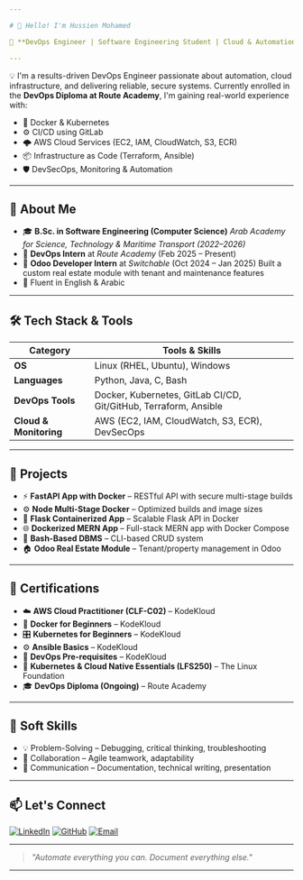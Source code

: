 ```yaml
---

# 👋 Hello! I'm Hussien Mohamed

🎯 **DevOps Engineer | Software Engineering Student | Cloud & Automation Enthusiast**

---
```


💡 I'm a results-driven DevOps Engineer passionate about automation, cloud infrastructure, and delivering reliable, secure systems. Currently enrolled in the **DevOps Diploma at Route Academy**, I'm gaining real-world experience with:

* 🐳 Docker & Kubernetes
* ⚙️ CI/CD using GitLab
* 🌩️ AWS Cloud Services (EC2, IAM, CloudWatch, S3, ECR)
* 📦 Infrastructure as Code (Terraform, Ansible)
* 🛡️ DevSecOps, Monitoring & Automation

---

## 📘 About Me

* 🎓 **B.Sc. in Software Engineering (Computer Science)**
  *Arab Academy for Science, Technology & Maritime Transport (2022–2026)*
* 💼 **DevOps Intern** at *Route Academy* (Feb 2025 – Present)
* 🧩 **Odoo Developer Intern** at *Switchable* (Oct 2024 – Jan 2025)
  Built a custom real estate module with tenant and maintenance features
* 💬 Fluent in English & Arabic

---

## 🛠️ Tech Stack & Tools

| Category               | Tools & Skills                                                   |
| ---------------------- | ---------------------------------------------------------------- |
| **OS**                 | Linux (RHEL, Ubuntu), Windows                                    |
| **Languages**          | Python, Java, C, Bash                                            |
| **DevOps Tools**       | Docker, Kubernetes, GitLab CI/CD, Git/GitHub, Terraform, Ansible |
| **Cloud & Monitoring** | AWS (EC2, IAM, CloudWatch, S3, ECR), DevSecOps                   |

---

## 🔧 Projects

* ⚡ **FastAPI App with Docker** – RESTful API with secure multi-stage builds
* ⚙️ **Node Multi-Stage Docker** – Optimized builds and image sizes
* 🐍 **Flask Containerized App** – Scalable Flask API in Docker
* 🌐 **Dockerized MERN App** – Full-stack MERN app with Docker Compose
* 🐚 **Bash-Based DBMS** – CLI-based CRUD system
* 🏠 **Odoo Real Estate Module** – Tenant/property management in Odoo

---

## 📜 Certifications

* ☁️ **AWS Cloud Practitioner (CLF-C02)** – KodeKloud
* 🐳 **Docker for Beginners** – KodeKloud
* 🎛️ **Kubernetes for Beginners** – KodeKloud
* ⚙️ **Ansible Basics** – KodeKloud
* 🚀 **DevOps Pre-requisites** – KodeKloud
* 🧠 **Kubernetes & Cloud Native Essentials (LFS250)** – The Linux Foundation
* 🎓 **DevOps Diploma (Ongoing)** – Route Academy

---

## 🧠 Soft Skills

* 💡 Problem-Solving – Debugging, critical thinking, troubleshooting
* 🤝 Collaboration – Agile teamwork, adaptability
* 📝 Communication – Documentation, technical writing, presentation

---

## 📫 Let's Connect

[![LinkedIn](https://img.shields.io/badge/LinkedIn-blue?style=flat-square\&logo=linkedin)](https://www.linkedin.com/in/hussien-mohamed-zietoon-9960ba317/)
[![GitHub](https://img.shields.io/badge/GitHub-black?style=flat-square\&logo=github)](https://github.com/hussienzietoon)
[![Email](https://img.shields.io/badge/Gmail-D14836?style=flat-square\&logo=gmail\&logoColor=white)](mailto:hussinzietoon@gmail.com)

---

> *"Automate everything you can. Document everything else."*

---
